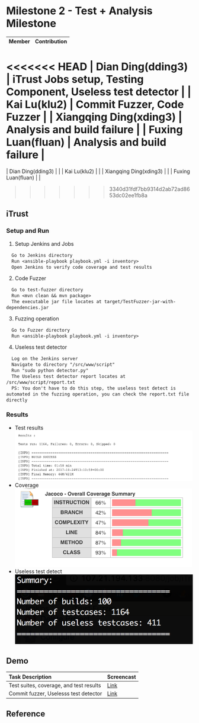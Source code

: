 # Milestone 2 - Test + Analysis Milestone #


| Member                 | Contribution |
| :---                   | :---         |
<<<<<<< HEAD
| Dian Ding(dding3)      | iTrust Jobs setup, Testing Component, Useless test detector |
| Kai Lu(klu2)           | Commit Fuzzer, Code Fuzzer |
| Xiangqing Ding(xding3) | Analysis and build failure |
| Fuxing Luan(fluan)     | Analysis and build failure |
=======
| Dian Ding(dding3)      |  |
| Kai Lu(klu2)           |  |
| Xiangqing Ding(xding3) |  |
| Fuxing Luan(fluan)     |  |
>>>>>>> 3340d31fdf7bb9314d2ab72ad8653dc02ee1fb8a


## iTrust ##

### Setup and Run ###
1. Setup Jenkins and Jobs

  ```
    Go to Jenkins directory
    Run <ansible-playbook playbook.yml -i inventory>
    Open Jenkins to verify code coverage and test results
  ```

2. Code Fuzzer

  ```
    Go to test-fuzzer directory
    Run <mvn clean && mvn package>
    The executable jar file locates at target/TestFuzzer-jar-with-dependencies.jar
  ```

3. Fuzzing operation

  ```
    Go to Fuzzer directory
    Run <ansible-playbook playbook.yml -i inventory>  
  ```

4. Useless test detector
  
  ```
    Log on the Jenkins server
    Navigate to directory "/src/www/script"
    Run "sudo python detector.py"
    The Useless test detector report locates at /src/www/script/report.txt
    PS: You don't have to do this step, the useless test detect is automated in the fuzzing operation, you can check the report.txt file directly
  ```
  
### Results ###
* Test results
![coverage](test-result.png)
* Coverage
![coverage](coverage-summary.png)
* Useless test detect
![coverage](useless-test.png)


## Demo ##

| Task Description       | Screencast |
| :---                   | :---         |
| Test suites, coverage, and test results      | [Link](https://youtu.be/HnLdSuTxcw4) |
| Commit fuzzer, Uselesss test detector        | [Link](https://youtu.be/K9vi80O5OqA) |




## Reference ##
